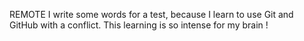 REMOTE
I write some words for a test, because I learn to use Git and GitHub with a conflict.
This learning is so intense for my brain ! 
